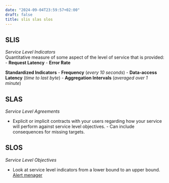 ```yaml
---
date: "2024-09-04T23:59:57+02:00"
draft: false
title: slis slas slos
---
```


## SLIS

*Service Level Indicators*  
Quantitative measure of some aspect of the level of service that is
provided: - **Request Latency** - **Error Rate**

**Standardized Indicators** - **Frequency** (*every 10 seconds*) -
**Data-access Latency** (*time to last byte*) - **Aggregation
Intervals** (*averaged over 1 minute*)

## SLAS

*Service Level Agreements*  
- Explicit or implicit contracts with your users regarding how your
service will perform against service level objectives. - Can include
consequences for missing targets.

## SLOS

*Service Level Objectives*  
- Look at service level indicators from a lower bound to an upper bound.
[Alert menager](/prometheus/alert_menager)
